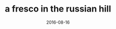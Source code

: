 ---
layout: post
identifier: diego-rivera-fresco-sfai
section: 
title:  "a fresco in the russian hill"
category: Arts
date:   2016-08-16
summary: Diego Rivera, The San Francisco Art Institute. San Francisco, California. 1931
question: ""
comments: true
image:

  - url: /images/diego-rivera-fresco.jpg
    alt: SFAI Diego Rivera Fresco
    title: SFAI Diego Rivera Fresco


---